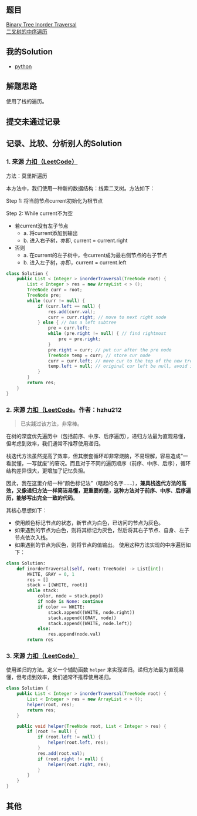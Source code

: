 ## 题目

[Binary Tree Inorder Traversal](https://leetcode.com/problems/binary-tree-inorder-traversal/) <br/> [二叉树的中序遍历](https://leetcode-cn.com/problems/binary-tree-inorder-traversal/)

## 我的Solution

- [python](../94/94_binary_tree_inorder_traversal.py)

## 解题思路

使用了栈的遍历。

## 提交未通过记录

## 记录、比较、分析别人的Solution

### 1. 来源 [力扣（LeetCode）](https://leetcode-cn.com/problems/binary-tree-inorder-traversal/solution/er-cha-shu-de-zhong-xu-bian-li-by-leetcode/)

方法：莫里斯遍历

本方法中，我们使用一种新的数据结构：线索二叉树。方法如下：

Step 1: 将当前节点current初始化为根节点

Step 2: While current不为空

- 若current没有左子节点
    - a. 将current添加到输出
    - b. 进入右子树，亦即, current = current.right
- 否则
    - a. 在current的左子树中，令current成为最右侧节点的右子节点
    - b. 进入左子树，亦即，current = current.left

```java
class Solution {
    public List < Integer > inorderTraversal(TreeNode root) {
        List < Integer > res = new ArrayList < > ();
        TreeNode curr = root;
        TreeNode pre;
        while (curr != null) {
            if (curr.left == null) {
                res.add(curr.val);
                curr = curr.right; // move to next right node
            } else { // has a left subtree
                pre = curr.left;
                while (pre.right != null) { // find rightmost
                    pre = pre.right;
                }
                pre.right = curr; // put cur after the pre node
                TreeNode temp = curr; // store cur node
                curr = curr.left; // move cur to the top of the new tree
                temp.left = null; // original cur left be null, avoid infinite loops
            }
        }
        return res;
    }
}
```

### 2. 来源 [力扣（LeetCode](https://leetcode-cn.com/problems/binary-tree-inorder-traversal/solution/yan-se-biao-ji-fa-yi-chong-tong-yong-qie-jian-ming/)。作者：hzhu212

> 已实践过该方法，非常棒。

在树的深度优先遍历中（包括前序、中序、后序遍历），递归方法最为直观易懂，但考虑到效率，我们通常不推荐使用递归。

栈迭代方法虽然提高了效率，但其嵌套循环却非常烧脑，不易理解，容易造成“一看就懂，一写就废”的窘况。而且对于不同的遍历顺序（前序、中序、后序），循环结构差异很大，更增加了记忆负担。

因此，我在这里介绍一种“颜色标记法”（瞎起的名字……），**兼具栈迭代方法的高效，又像递归方法一样简洁易懂，更重要的是，这种方法对于前序、中序、后序遍历，能够写出完全一致的代码**。

其核心思想如下：

- 使用颜色标记节点的状态，新节点为白色，已访问的节点为灰色。
- 如果遇到的节点为白色，则将其标记为灰色，然后将其右子节点、自身、左子节点依次入栈。
- 如果遇到的节点为灰色，则将节点的值输出。
使用这种方法实现的中序遍历如下：

```python
class Solution:
    def inorderTraversal(self, root: TreeNode) -> List[int]:
        WHITE, GRAY = 0, 1
        res = []
        stack = [(WHITE, root)]
        while stack:
            color, node = stack.pop()
            if node is None: continue
            if color == WHITE:
                stack.append((WHITE, node.right))
                stack.append((GRAY, node))
                stack.append((WHITE, node.left))
            else:
                res.append(node.val)
        return res
```

### 3. 来源 [力扣（LeetCode）](https://leetcode-cn.com/problems/binary-tree-inorder-traversal/solution/er-cha-shu-de-zhong-xu-bian-li-by-leetcode/)

使用递归的方法。定义一个辅助函数 `helper` 来实现递归。递归方法最为直观易懂，但考虑到效率，我们通常不推荐使用递归。
```java
class Solution {
    public List < Integer > inorderTraversal(TreeNode root) {
        List < Integer > res = new ArrayList < > ();
        helper(root, res);
        return res;
    }

    public void helper(TreeNode root, List < Integer > res) {
        if (root != null) {
            if (root.left != null) {
                helper(root.left, res);
            }
            res.add(root.val);
            if (root.right != null) {
                helper(root.right, res);
            }
        }
    }
}
```

## 其他
